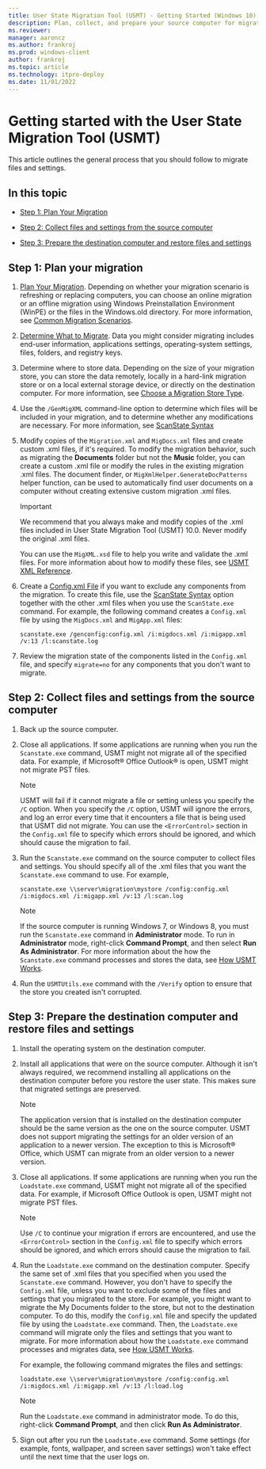 ```yaml
---
title: User State Migration Tool (USMT) - Getting Started (Windows 10)
description: Plan, collect, and prepare your source computer for migration using the User State Migration Tool (USMT).
ms.reviewer: 
manager: aaroncz
ms.author: frankroj
ms.prod: windows-client
author: frankroj
ms.topic: article
ms.technology: itpro-deploy
ms.date: 11/01/2022
---
```


# Getting started with the User State Migration Tool (USMT)

This article outlines the general process that you should follow to migrate files and settings.

## In this topic

- [Step 1: Plan Your Migration](#step-1-plan-your-migration)

- [Step 2: Collect files and settings from the source computer](#step-2-collect-files-and-settings-from-the-source-computer)

- [Step 3: Prepare the destination computer and restore files and settings](#step-3-prepare-the-destination-computer-and-restore-files-and-settings)

## Step 1: Plan your migration

1. [Plan Your Migration](usmt-plan-your-migration.md). Depending on whether your migration scenario is refreshing or replacing computers, you can choose an online migration or an offline migration using Windows Preinstallation Environment (WinPE) or the files in the Windows.old directory. For more information, see [Common Migration Scenarios](usmt-common-migration-scenarios.md).

2. [Determine What to Migrate](usmt-determine-what-to-migrate.md). Data you might consider migrating includes end-user information, applications settings, operating-system settings, files, folders, and registry keys.

3. Determine where to store data. Depending on the size of your migration store, you can store the data remotely, locally in a hard-link migration store or on a local external storage device, or directly on the destination computer. For more information, see [Choose a Migration Store Type](usmt-choose-migration-store-type.md).

4. Use the `/GenMigXML` command-line option to determine which files will be included in your migration, and to determine whether any modifications are necessary. For more information, see [ScanState Syntax](usmt-scanstate-syntax.md)

5. Modify copies of the `Migration.xml` and `MigDocs.xml` files and create custom .xml files, if it's required. To modify the migration behavior, such as migrating the **Documents** folder but not the **Music** folder, you can create a custom .xml file or modify the rules in the existing migration .xml files. The document finder, or `MigXmlHelper.GenerateDocPatterns` helper function, can be used to automatically find user documents on a computer without creating extensive custom migration .xml files.

    > [!IMPORTANT]
    > We recommend that you always make and modify copies of the .xml files included in User State Migration Tool (USMT) 10.0. Never modify the original .xml files.

    You can use the `MigXML.xsd` file to help you write and validate the .xml files. For more information about how to modify these files, see [USMT XML Reference](usmt-xml-reference.md).

6. Create a [Config.xml File](usmt-configxml-file.md) if you want to exclude any components from the migration. To create this file, use the [ScanState Syntax](usmt-scanstate-syntax.md) option together with the other .xml files when you use the `ScanState.exe` command. For example, the following command creates a `Config.xml` file by using the `MigDocs.xml` and `MigApp.xml` files:

    `scanstate.exe /genconfig:config.xml /i:migdocs.xml /i:migapp.xml /v:13 /l:scanstate.log`

7. Review the migration state of the components listed in the `Config.xml` file, and specify `migrate=no` for any components that you don't want to migrate.

## Step 2: Collect files and settings from the source computer

1. Back up the source computer.

2. Close all applications. If some applications are running when you run the `Scanstate.exe` command, USMT might not migrate all of the specified data. For example, if Microsoft&reg; Office Outlook&reg; is open, USMT might not migrate PST files.

     > [!NOTE]
     > USMT will fail if it cannot migrate a file or setting unless you specify the `/C` option. When you specify the `/C` option, USMT will ignore the errors, and log an error every time that it encounters a file that is being used that USMT did not migrate. You can use the `<ErrorControl>` section in the `Config.xml` file to specify which errors should be ignored, and which should cause the migration to fail.

3. Run the `Scanstate.exe` command on the source computer to collect files and settings. You should specify all of the .xml files that you want the `Scanstate.exe` command to use. For example,

    `scanstate.exe \\server\migration\mystore /config:config.xml /i:migdocs.xml /i:migapp.xml /v:13 /l:scan.log`

     > [!NOTE]
     > If the source computer is running Windows 7, or Windows 8, you must run the `Scanstate.exe` command in **Administrator** mode. To run in **Administrator** mode, right-click **Command Prompt**, and then select **Run As Administrator**. For more information about the how the `Scanstate.exe` command processes and stores the data, see [How USMT Works](usmt-how-it-works.md).

4. Run the `USMTUtils.exe` command with the `/Verify` option to ensure that the store you created isn't corrupted.

## Step 3: Prepare the destination computer and restore files and settings

1. Install the operating system on the destination computer.

2. Install all applications that were on the source computer. Although it isn't always required, we recommend installing all applications on the destination computer before you restore the user state. This makes sure that migrated settings are preserved.

     > [!NOTE]
     > The application version that is installed on the destination computer should be the same version as the one on the source computer. USMT does not support migrating the settings for an older version of an application to a newer version. The exception to this is Microsoft&reg; Office, which USMT can migrate from an older version to a newer version.

3. Close all applications. If some applications are running when you run the `Loadstate.exe` command, USMT might not migrate all of the specified data. For example, if Microsoft Office Outlook is open, USMT might not migrate PST files.

     > [!NOTE]
     > Use `/C` to continue your migration if errors are encountered, and use the `<ErrorControl>` section in the `Config.xml` file to specify which errors should be ignored, and which errors should cause the migration to fail.

4. Run the `Loadstate.exe` command on the destination computer. Specify the same set of .xml files that you specified when you used the `Scanstate.exe` command. However, you don't have to specify the `Config.xml` file, unless you want to exclude some of the files and settings that you migrated to the store. For example, you might want to migrate the My Documents folder to the store, but not to the destination computer. To do this, modify the `Config.xml` file and specify the updated file by using the `Loadstate.exe` command. Then, the `Loadstate.exe` command will migrate only the files and settings that you want to migrate. For more information about how the `Loadstate.exe` command processes and migrates data, see [How USMT Works](usmt-how-it-works.md).

    For example, the following command migrates the files and settings:

    `loadstate.exe \\server\migration\mystore /config:config.xml /i:migdocs.xml /i:migapp.xml /v:13 /l:load.log`

     > [!NOTE]
     > Run the `Loadstate.exe` command in administrator mode. To do this, right-click **Command Prompt**, and then click **Run As Administrator**.

5. Sign out after you run the `Loadstate.exe` command. Some settings (for example, fonts, wallpaper, and screen saver settings) won't take effect until the next time that the user logs on.
